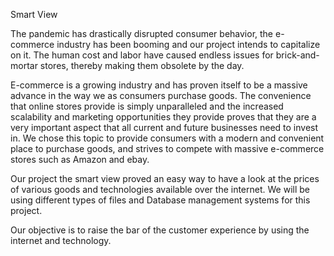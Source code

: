 
Smart View

The pandemic has drastically disrupted consumer behavior, the e-commerce
industry has been booming and our project intends to capitalize
on it. The human cost and labor have caused endless issues for brick-and-
mortar stores, thereby making them obsolete by the day.


E-commerce is a growing industry and has proven itself to be a massive
advance in the way we as consumers purchase goods. The convenience
that online stores provide is simply unparalleled and the increased
scalability and marketing opportunities they provide proves that they are a
very important aspect that all current and future businesses need to invest
in. We chose this topic to provide consumers with a modern and
convenient place to purchase goods, and strives to compete with massive
e-commerce stores such as Amazon and ebay.

Our project the smart view proved an easy way to have a look at the prices
of various goods and technologies available over the internet.
We will be using different types of files and Database management
systems for this project.

Our objective is to raise the bar of the customer experience by using the
internet and technology.

